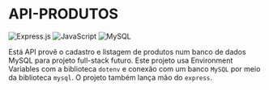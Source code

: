 # API-PRODUTOS

![Express.js](https://img.shields.io/badge/express.js-%23404d59.svg?style=for-the-badge&logo=express&logoColor=%2361DAFB)
![JavaScript](https://img.shields.io/badge/javascript-%23323330.svg?style=for-the-badge&logo=javascript&logoColor=%23F7DF1E)
![MySQL](https://img.shields.io/badge/mysql-4479A1.svg?style=for-the-badge&logo=mysql&logoColor=white)

Está API provê o cadastro e listagem de produtos num banco de dados MySQL para projeto full-stack futuro. Este projeto usa Environment Variables com a biblioteca `dotenv` e conexão com um banco `MySQL` por meio da biblioteca `mysql`. O projeto também lança mão do `express`.
